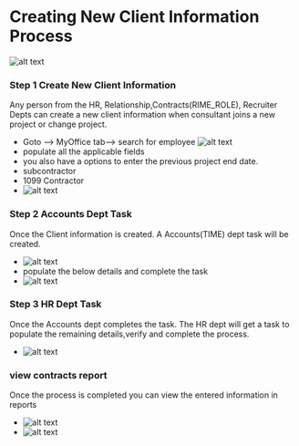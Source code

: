 Creating New Client Information Process
=========

![alt text](../../images/bpm/new-client-info/new_client_information.png "New Client Info")

### Step 1 Create New Client Information
 Any person from the HR, Relationship,Contracts(RIME_ROLE), Recruiter Depts can create a new client information when consultant joins a new project or change project.
 - Goto --> MyOffice tab--> search for employee
 ![alt text](../../images/bpm/new-client-info/create-client-info-link.png "New Client Info")
 - populate all the applicable fields
 - you also have a options to enter the previous project end date.
 - subcontractor
 - 1099 Contractor
 - ![alt text](../../images/bpm/new-client-info/create-client-info-fields.png "New Client Info")


### Step 2 Accounts Dept Task
 Once the Client information is created. A Accounts(TIME) dept task will be created.
 - ![alt text](../../images/bpm/new-client-info/new-client-info-acct-task.png "New Client Info")
 - populate the below details and complete the task
 - ![alt text](../../images/bpm/new-client-info/new-client-info-acct-task-details.png "New Client Info")
 
### Step 3 HR Dept Task
Once the Accounts dept completes  the task. The HR dept will get a task to populate the remaining details,verify and complete the process.
 - ![alt text](../../images/bpm/new-client-info/new-client-info-hr-task.png "New Client Info")

### view contracts report
Once the process is completed you can view the entered information in reports
 - ![alt text](../../images/bpm/new-client-info/new-client-info-reports.png "New Client Info")
 - ![alt text](../../images/bpm/new-client-info/new-client-info-contract-details.png "New Client Info")


 





